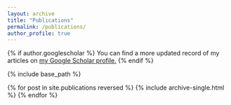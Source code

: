 ```yaml
---
layout: archive
title: "Publications"
permalink: /publications/
author_profile: true
---
```


{% if author.googlescholar %}
  You can find a more updated record of my articles on <u><a href="{{author.googlescholar}}">my Google Scholar profile</a>.</u>
{% endif %}

{% include base_path %}

{% for post in site.publications reversed %}
  {% include archive-single.html %}
{% endfor %}
